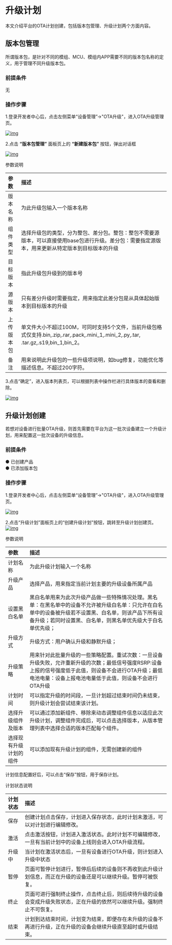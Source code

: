 # 升级计划

本文介绍平台的OTA计划创建，包括版本包管理、升级计划两个方面内容。
                                   
## **版本包管理**

所谓版本包，是针对不同的模组、MCU、模组内APP需要不同的版本包名称的定义，用于管理不同升级版本包。

### **前提条件**

无

### **操作步骤**

1.登录开发者中心后，点击左侧菜单“设备管理”→"OTA升级"，进入OTA升级管理页。

<a data-fancybox title="img" href="/guide/image2022-3-12_13-45-2.png?version=1&modificationDate=1647053287000&api=v2">![img](/guide/image2022-3-12_13-45-2.png?version=1&modificationDate=1647053287000&api=v2)</a>

2.点击 **“版本包管理”** 面板页上的 **“新建版本包”** 按钮，弹出对话框

<a data-fancybox title="img" href="/guide/image2022-3-12_11-4-28.png?version=1&modificationDate=1647053663000&api=v2">![img](/guide/image2022-3-12_11-4-28.png?version=1&modificationDate=1647053663000&api=v2)</a>

参数说明

| 参数       | 描述                                                         |
| :--------- | :----------------------------------------------------------- |
| 版本名称   | 为此升级包输入一个版本名称                                   |
| 组件类型   | 选择升级包的类型，分为整包、差分包。整包：整包不需要源版本，可以直接使用base包进行升级。差分包：需要指定源版本，用来更新从特定版本到目标版本的升级 |
| 目标版本   | 指此升级包升级到的版本号                                     |
| 源版本     | 只有差分升级时需要指定，用来指定此差分包是从具体起始版本到目标版本的升级 |
| 上传版本包 | 单文件大小不超过100M，可同时支持5个文件，当前升级包格式仅支持.bin,.zip,.rar,.pack,.mini_1,.mini_2,.py,.tar, .tar.gz,.s19,bin_1,bin_2。 |
| 备注   | 用来说明此升级包的一些升级项说明，如bug修复，功能优化等描述信息。不超过200字符。 |

3.点击“确定”，进入版本列表页，可以根据列表中操作栏进行具体版本的查看和删除。

<a data-fancybox title="img" href="/guide/image2022-3-12_11-34-23.png?version=1&modificationDate=1647055457000&api=v2">![img](/guide/image2022-3-12_11-34-23.png?version=1&modificationDate=1647055457000&api=v2)</a>

## **升级计划创建**

若想对设备进行批量OTA升级，则首先需要在平台为这一批次设备建立一个升级计划，用来配置这一批次设备的升级信息。

### **前提条件**

● 已创建产品<br />
● 已添加版本包

### **操作步骤**

1.登录开发者中心后，点击左侧菜单“设备管理”→"OTA升级"，进入OTA升级管理页。

<a data-fancybox title="img" href="/guide/image2022-3-12_13-45-2.png?version=1&modificationDate=1647053287000&api=v2">![img](/guide/image2022-3-12_13-45-2.png?version=1&modificationDate=1647053287000&api=v2)</a>

2.点击“升级计划”面板页上的“创建升级计划”按钮，跳转至升级计划创建页。
<a data-fancybox title="img" href="/guide/image2022-3-12_10-58-12.png?version=1&modificationDate=1647055698000&api=v2">![img](/guide/image2022-3-12_10-58-12.png?version=1&modificationDate=1647055698000&api=v2)</a>

参数说明

| 参数               | 描述    |
| :----------------- |:-------|
| 计划名称           | 为此升级计划输入一个名称|
| 升级产品           | 选择产品，用来指定当前计划主要的升级设备所属产品|
| 设置黑白名单       | 黑白名单用来为此次升级产品做一些特殊情况处理。黑名单：在黑名单中的设备不允许被升级白名单：只允许在白名单中的设备被升级若不设置黑、白名单，则该产品下所有设备升级；若同时设置黑、白名单，则黑名单优先级大于白名单优先级；|
| 升级方式           | 升级方式：用户确认升级和静默升级；|
| 升级策略           | 用来针对此批量升级的一些策略配置。重试次数：一旦设备升级失败，允许重新升级的次数；最低信号强度RSRP:设备上报的信号强度低于此值，则设备不会进行OTA升级；最低电池电量：设备上报电池电量低于此值，则设备不会进行OTA升级 |
| 计划时间           | 可以指定升级的时间段，一旦计划超过结束时间仍未结束，则升级计划会尝试结束该计划。 |
| 选择升级组件及版本 | 可以通过添加新组件、移除来动态调整组件信息以适应此次升级计划，调整组件完成后，可以点击选择版本，从版本管理列表中选择合适的版本匹配每个组件。|
| 选择现有升级计划的组件           | 可以添加现有升级计划的组件，无需创建新的组件|


计划信息配置好后，可以点击“保存”按钮，用于保存计划。

计划状态说明

| 计划状态 | 描述                                                         |
| :------- | :----------------------------------------------------------- |
| 保存     | 创建计划点击保存，计划进入保存状态，此时计划未激活，可以对计划进行编辑修改。 |
| 激活     | 点击激活按钮，计划进入激活状态。此时计划不可编辑修改，一旦有当前计划中的设备上线则会进入OTA升级流程。 |
| 升级中   | 当计划在激活状态后，一旦有设备进行OTA升级，则计划进入升级中状态 |
| 暂停     | 页面可暂停计划进行，暂停后后续的设备则不再收到此升级计划信息，而正在升级的设备还是可以继续升级。暂停可被恢复。 |
| 终止     | 页面可进行强制终止操作，点击终止后，则后续待升级的设备会变成升级失败状态，正在升级的依然可以继续升级。强制终止不可恢复。|
| 结束     | 计划到达结束时间，计划变为结束，即便存在未升级的设备不再进行升级，正在升级的设备会继续升级直至超时或升级结束。 |

